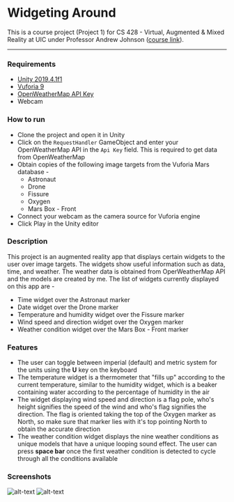 # Widgeting Around

This is a course project (Project 1) for CS 428 - Virtual, Augmented & Mixed Reality at UIC under Professor Andrew Johnson ([course link](https://www.evl.uic.edu/aej/428/)). 

***

### Requirements

* [Unity 2019.4.1f1](https://unity3d.com/get-unity/download)
* [Vuforia 9](https://developer.vuforia.com/downloads/sdk)
* [OpenWeatherMap API Key](https://openweathermap.org/)
* Webcam

### How to run

* Clone the project and open it in Unity
* Click on the ```RequestHandler``` GameObject and enter your OpenWeatherMap API in the ```Api Key``` field. This is required to get data from OpenWeatherMap
* Obtain copies of the following image targets from the Vuforia Mars database - 
  * Astronaut
  * Drone
  * Fissure
  * Oxygen
  * Mars Box - Front
* Connect your webcam as the camera source for Vuforia engine
* Click Play in the Unity editor

### Description

This project is an augmented reality app that displays certain widgets to the user over image targets. The widgets show useful information such as data, time, and weather. The weather data is obtained from OperWeatherMap API and the models are created by me. The list of widgets currently displayed on this app are - 
* Time widget over the Astronaut marker
* Date widget over the Drone marker
* Temperature and humidity widget over the Fissure marker
* Wind speed and direction widget over the Oxygen marker
* Weather condition widget over the Mars Box - Front marker

### Features

* The user can toggle between imperial (default) and metric system for the units using the __U__ key on the keyboard
* The temperature widget is a thermometer that "fills up" according to the current temperature, similar to the humidity widget, which is a beaker containing water according to the percentage of humidity in the air
* The widget displaying wind speed and direction is a flag pole, who's height signifies the speed of the wind and who's flag signifies the direction. The flag is oriented taking the top of the Oxygen marker as North, so make sure that marker lies with it's top pointing North to obtain the accurate direction
* The weather condition widget displays the nine weather conditions as unique models that have a unique looping sound effect. The user can press __space bar__ once the first weather condition is detected to cycle through all the conditions available

### Screenshots

![alt-text](readme-resources/screenshot-1.png)
![alt-text](readme-resources/screenshot-2.png)
